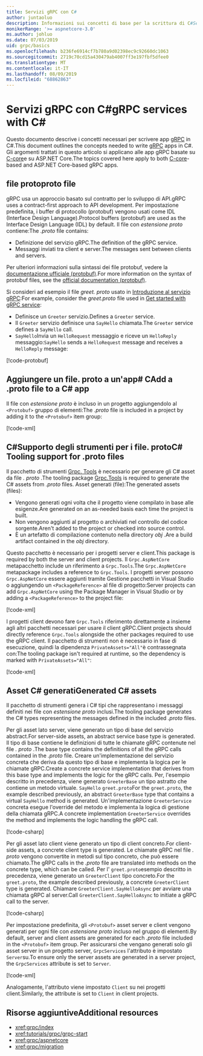```yaml
---
title: Servizi gRPC con C#
author: juntaoluo
description: Informazioni sui concetti di base per la scrittura di C#Servizi gRPC con.
monikerRange: '>= aspnetcore-3.0'
ms.author: johluo
ms.date: 07/03/2019
uid: grpc/basics
ms.openlocfilehash: b236fe6914cf7b780a9d02398ec9c92660dc1063
ms.sourcegitcommit: 2719c70cd15a430479ab4007ff3e197fbf5dfee0
ms.translationtype: MT
ms.contentlocale: it-IT
ms.lasthandoff: 08/09/2019
ms.locfileid: "68862863"
---
```

# <a name="grpc-services-with-c"></a><span data-ttu-id="955ad-103">Servizi gRPC con C\#</span><span class="sxs-lookup"><span data-stu-id="955ad-103">gRPC services with C\#</span></span>

<span data-ttu-id="955ad-104">Questo documento descrive i concetti necessari per scrivere app [gRPC](https://grpc.io/docs/guides/) in C#.</span><span class="sxs-lookup"><span data-stu-id="955ad-104">This document outlines the concepts needed to write [gRPC](https://grpc.io/docs/guides/) apps in C#.</span></span> <span data-ttu-id="955ad-105">Gli argomenti trattati in questo articolo si applicano alle app gRPC basate su [C-core](https://grpc.io/blog/grpc-stacks)e su ASP.NET Core.</span><span class="sxs-lookup"><span data-stu-id="955ad-105">The topics covered here apply to both [C-core](https://grpc.io/blog/grpc-stacks)-based and ASP.NET Core-based gRPC apps.</span></span>

## <a name="proto-file"></a><span data-ttu-id="955ad-106">file proto</span><span class="sxs-lookup"><span data-stu-id="955ad-106">proto file</span></span>

<span data-ttu-id="955ad-107">gRPC usa un approccio basato sul contratto per lo sviluppo di API.</span><span class="sxs-lookup"><span data-stu-id="955ad-107">gRPC uses a contract-first approach to API development.</span></span> <span data-ttu-id="955ad-108">Per impostazione predefinita, i buffer di protocollo (protobuf) vengono usati come IDL (Interface Design Language).</span><span class="sxs-lookup"><span data-stu-id="955ad-108">Protocol buffers (protobuf) are used as the Interface Design Language (IDL) by default.</span></span> <span data-ttu-id="955ad-109">Il file con *estensione proto* contiene:</span><span class="sxs-lookup"><span data-stu-id="955ad-109">The *.proto* file contains:</span></span>

* <span data-ttu-id="955ad-110">Definizione del servizio gRPC.</span><span class="sxs-lookup"><span data-stu-id="955ad-110">The definition of the gRPC service.</span></span>
* <span data-ttu-id="955ad-111">Messaggi inviati tra client e server.</span><span class="sxs-lookup"><span data-stu-id="955ad-111">The messages sent between clients and servers.</span></span>

<span data-ttu-id="955ad-112">Per ulteriori informazioni sulla sintassi dei file protobuf, vedere la [documentazione ufficiale (protobuf)](https://developers.google.com/protocol-buffers/docs/proto3).</span><span class="sxs-lookup"><span data-stu-id="955ad-112">For more information on the syntax of protobuf files, see the [official documentation (protobuf)](https://developers.google.com/protocol-buffers/docs/proto3).</span></span>

<span data-ttu-id="955ad-113">Si consideri ad esempio il file *greet. proto* usato in [Introduzione al servizio gRPC](xref:tutorials/grpc/grpc-start):</span><span class="sxs-lookup"><span data-stu-id="955ad-113">For example, consider the *greet.proto* file used in [Get started with gRPC service](xref:tutorials/grpc/grpc-start):</span></span>

* <span data-ttu-id="955ad-114">Definisce un `Greeter` servizio.</span><span class="sxs-lookup"><span data-stu-id="955ad-114">Defines a `Greeter` service.</span></span>
* <span data-ttu-id="955ad-115">Il `Greeter` servizio definisce una `SayHello` chiamata.</span><span class="sxs-lookup"><span data-stu-id="955ad-115">The `Greeter` service defines a `SayHello` call.</span></span>
* <span data-ttu-id="955ad-116">`SayHello`Invia un `HelloRequest` messaggio e riceve un `HelloReply` messaggio:</span><span class="sxs-lookup"><span data-stu-id="955ad-116">`SayHello` sends a `HelloRequest` message and receives a `HelloReply` message:</span></span>

[!code-protobuf[](~/tutorials/grpc/grpc-start/sample/GrpcGreeter/Protos/greet.proto)]

## <a name="add-a-proto-file-to-a-c-app"></a><span data-ttu-id="955ad-117">Aggiungere un file. proto a un'app\# C</span><span class="sxs-lookup"><span data-stu-id="955ad-117">Add a .proto file to a C\# app</span></span>

<span data-ttu-id="955ad-118">Il file con *estensione proto* è incluso in un progetto aggiungendolo al `<Protobuf>` gruppo di elementi:</span><span class="sxs-lookup"><span data-stu-id="955ad-118">The *.proto* file is included in a project by adding it to the `<Protobuf>` item group:</span></span>

[!code-xml[](~/tutorials/grpc/grpc-start/sample/GrpcGreeter/GrpcGreeter.csproj?highlight=2&range=7-9)]

## <a name="c-tooling-support-for-proto-files"></a><span data-ttu-id="955ad-119">C#Supporto degli strumenti per i file. proto</span><span class="sxs-lookup"><span data-stu-id="955ad-119">C# Tooling support for .proto files</span></span>

<span data-ttu-id="955ad-120">Il pacchetto di strumenti [Grpc. Tools](https://www.nuget.org/packages/Grpc.Tools/) è necessario per generare gli C# asset da file *. proto* .</span><span class="sxs-lookup"><span data-stu-id="955ad-120">The tooling package [Grpc.Tools](https://www.nuget.org/packages/Grpc.Tools/) is required to generate the C# assets from *.proto* files.</span></span> <span data-ttu-id="955ad-121">Asset generati (file):</span><span class="sxs-lookup"><span data-stu-id="955ad-121">The generated assets (files):</span></span>

* <span data-ttu-id="955ad-122">Vengono generati ogni volta che il progetto viene compilato in base alle esigenze.</span><span class="sxs-lookup"><span data-stu-id="955ad-122">Are generated on an as-needed basis each time the project is built.</span></span>
* <span data-ttu-id="955ad-123">Non vengono aggiunti al progetto o archiviati nel controllo del codice sorgente.</span><span class="sxs-lookup"><span data-stu-id="955ad-123">Aren't added to the project or checked into source control.</span></span>
* <span data-ttu-id="955ad-124">È un artefatto di compilazione contenuto nella directory *obj* .</span><span class="sxs-lookup"><span data-stu-id="955ad-124">Are a build artifact contained in the *obj* directory.</span></span>

<span data-ttu-id="955ad-125">Questo pacchetto è necessario per i progetti server e client.</span><span class="sxs-lookup"><span data-stu-id="955ad-125">This package is required by both the server and client projects.</span></span> <span data-ttu-id="955ad-126">Il `Grpc.AspNetCore` metapacchetto include un riferimento a `Grpc.Tools`.</span><span class="sxs-lookup"><span data-stu-id="955ad-126">The `Grpc.AspNetCore` metapackage includes a reference to `Grpc.Tools`.</span></span> <span data-ttu-id="955ad-127">I progetti server possono `Grpc.AspNetCore` essere aggiunti tramite Gestione pacchetti in Visual Studio o aggiungendo un `<PackageReference>` al file di progetto:</span><span class="sxs-lookup"><span data-stu-id="955ad-127">Server projects can add `Grpc.AspNetCore` using the Package Manager in Visual Studio or by adding a `<PackageReference>` to the project file:</span></span>

[!code-xml[](~/tutorials/grpc/grpc-start/sample/GrpcGreeter/GrpcGreeter.csproj?highlight=1&range=12)]

<span data-ttu-id="955ad-128">I progetti client devono fare `Grpc.Tools` riferimento direttamente a insieme agli altri pacchetti necessari per usare il client gRPC.</span><span class="sxs-lookup"><span data-stu-id="955ad-128">Client projects should directly reference `Grpc.Tools` alongside the other packages required to use the gRPC client.</span></span> <span data-ttu-id="955ad-129">Il pacchetto di strumenti non è necessario in fase di esecuzione, quindi la dipendenza `PrivateAssets="All"`è contrassegnata con:</span><span class="sxs-lookup"><span data-stu-id="955ad-129">The tooling package isn't required at runtime, so the dependency is marked with `PrivateAssets="All"`:</span></span>

[!code-xml[](~/tutorials/grpc/grpc-start/sample/GrpcGreeterClient/GrpcGreeterClient.csproj?highlight=3&range=9-11)]

## <a name="generated-c-assets"></a><span data-ttu-id="955ad-130">Asset C# generati</span><span class="sxs-lookup"><span data-stu-id="955ad-130">Generated C# assets</span></span>

<span data-ttu-id="955ad-131">Il pacchetto di strumenti genera i C# tipi che rappresentano i messaggi definiti nei file con *estensione proto* inclusi.</span><span class="sxs-lookup"><span data-stu-id="955ad-131">The tooling package generates the C# types representing the messages defined in the included *.proto* files.</span></span>

<span data-ttu-id="955ad-132">Per gli asset lato server, viene generato un tipo di base del servizio abstract.</span><span class="sxs-lookup"><span data-stu-id="955ad-132">For server-side assets, an abstract service base type is generated.</span></span> <span data-ttu-id="955ad-133">Il tipo di base contiene le definizioni di tutte le chiamate gRPC contenute nel file *. proto* .</span><span class="sxs-lookup"><span data-stu-id="955ad-133">The base type contains the definitions of all the gRPC calls contained in the *.proto* file.</span></span> <span data-ttu-id="955ad-134">Creare un'implementazione del servizio concreta che deriva da questo tipo di base e implementa la logica per le chiamate gRPC.</span><span class="sxs-lookup"><span data-stu-id="955ad-134">Create a concrete service implementation that derives from this base type and implements the logic for the gRPC calls.</span></span> <span data-ttu-id="955ad-135">Per, l'esempio descritto in precedenza, viene generato `GreeterBase` un tipo astratto che contiene un metodo virtuale. `SayHello` `greet.proto`</span><span class="sxs-lookup"><span data-stu-id="955ad-135">For the `greet.proto`, the example described previously, an abstract `GreeterBase` type that contains a virtual `SayHello` method is generated.</span></span> <span data-ttu-id="955ad-136">Un'implementazione `GreeterService` concreta esegue l'override del metodo e implementa la logica di gestione della chiamata gRPC.</span><span class="sxs-lookup"><span data-stu-id="955ad-136">A concrete implementation `GreeterService` overrides the method and implements the logic handling the gRPC call.</span></span>

[!code-csharp[](~/tutorials/grpc/grpc-start/sample/GrpcGreeter/Services/GreeterService.cs?name=snippet)]

<span data-ttu-id="955ad-137">Per gli asset lato client viene generato un tipo di client concreto.</span><span class="sxs-lookup"><span data-stu-id="955ad-137">For client-side assets, a concrete client type is generated.</span></span> <span data-ttu-id="955ad-138">Le chiamate gRPC nel file *. proto* vengono convertite in metodi sul tipo concreto, che può essere chiamato.</span><span class="sxs-lookup"><span data-stu-id="955ad-138">The gRPC calls in the *.proto* file are translated into methods on the concrete type, which can be called.</span></span> <span data-ttu-id="955ad-139">Per l' `greet.proto`esempio descritto in precedenza, viene generato un `GreeterClient` tipo concreto.</span><span class="sxs-lookup"><span data-stu-id="955ad-139">For the `greet.proto`, the example described previously, a concrete `GreeterClient` type is generated.</span></span> <span data-ttu-id="955ad-140">Chiamare `GreeterClient.SayHelloAsync` per avviare una chiamata gRPC al server.</span><span class="sxs-lookup"><span data-stu-id="955ad-140">Call `GreeterClient.SayHelloAsync` to initiate a gRPC call to the server.</span></span>

[!code-csharp[](~/tutorials/grpc/grpc-start/sample/GrpcGreeterClient/Program.cs?highlight=3-6&name=snippet)]

<span data-ttu-id="955ad-141">Per impostazione predefinita, gli `<Protobuf>` asset server e client vengono generati per ogni file con *estensione proto* incluso nel gruppo di elementi.</span><span class="sxs-lookup"><span data-stu-id="955ad-141">By default, server and client assets are generated for each *.proto* file included in the `<Protobuf>` item group.</span></span> <span data-ttu-id="955ad-142">Per assicurarsi che vengano generati solo gli asset server in un progetto server, `GrpcServices` l'attributo è impostato `Server`su.</span><span class="sxs-lookup"><span data-stu-id="955ad-142">To ensure only the server assets are generated in a server project, the `GrpcServices` attribute is set to `Server`.</span></span>

[!code-xml[](~/tutorials/grpc/grpc-start/sample/GrpcGreeter/GrpcGreeter.csproj?highlight=2&range=7-9)]

<span data-ttu-id="955ad-143">Analogamente, l'attributo viene impostato `Client` su nei progetti client.</span><span class="sxs-lookup"><span data-stu-id="955ad-143">Similarly, the attribute is set to `Client` in client projects.</span></span>

## <a name="additional-resources"></a><span data-ttu-id="955ad-144">Risorse aggiuntive</span><span class="sxs-lookup"><span data-stu-id="955ad-144">Additional resources</span></span>

* <xref:grpc/index>
* <xref:tutorials/grpc/grpc-start>
* <xref:grpc/aspnetcore>
* <xref:grpc/migration>

